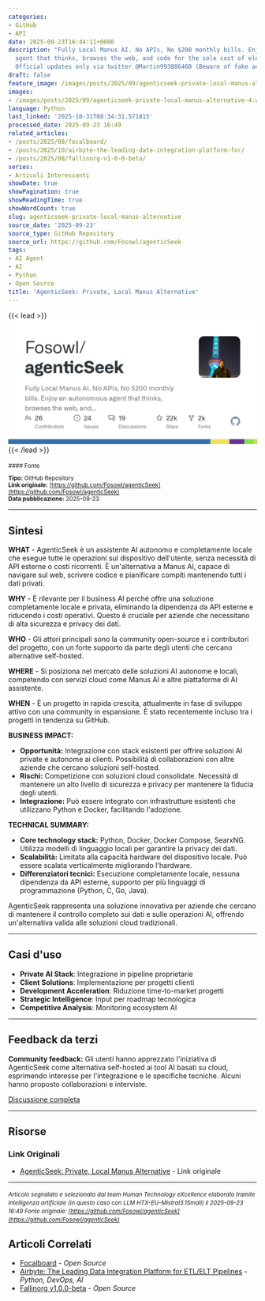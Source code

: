 ```yaml
---
categories:
- GitHub
- API
date: 2025-09-23T16:44:11+0000
description: "Fully Local Manus AI. No APIs, No $200 monthly bills. Enjoy an autonomous
  agent that thinks, browses the web, and code for the sole cost of electricity. \U0001F514
  Official updates only via twitter @Martin993886460 (Beware of fake account)"
draft: false
feature_image: /images/posts/2025/09/agenticseek-private-local-manus-alternative-4.webp
images:
- /images/posts/2025/09/agenticseek-private-local-manus-alternative-4.webp
language: Python
last_linked: '2025-10-31T08:34:31.571815'
processed_date: 2025-09-23 16:49
related_articles:
- /posts/2025/08/focalboard/
- /posts/2025/10/airbyte-the-leading-data-integration-platform-for/
- /posts/2025/08/fallinorg-v1-0-0-beta/
series:
- Articoli Interessanti
showDate: true
showPagination: true
showReadingTime: true
showWordCount: true
slug: agenticseek-private-local-manus-alternative
source_date: '2025-09-23'
source_type: GitHub Repository
source_url: https://github.com/Fosowl/agenticSeek
tags:
- AI Agent
- AI
- Python
- Open Source
title: 'AgenticSeek: Private, Local Manus Alternative'
---
```


{{< lead >}}
![agenticSeek repository preview](/images/posts/2025/09/agenticseek-private-local-manus-alternative-4.webp)
{{< /lead >}}

<small>
#### Fonte

**Tipo:** GitHub Repository  
**Link originale:** [https://github.com/Fosowl/agenticSeek](https://github.com/Fosowl/agenticSeek)  
**Data pubblicazione:** 2025-09-23

</small>

---

## Sintesi

**WHAT** - AgenticSeek è un assistente AI autonomo e completamente locale che esegue tutte le operazioni sul dispositivo dell'utente, senza necessità di API esterne o costi ricorrenti. È un'alternativa a Manus AI, capace di navigare sul web, scrivere codice e pianificare compiti mantenendo tutti i dati privati.

**WHY** - È rilevante per il business AI perché offre una soluzione completamente locale e privata, eliminando la dipendenza da API esterne e riducendo i costi operativi. Questo è cruciale per aziende che necessitano di alta sicurezza e privacy dei dati.

**WHO** - Gli attori principali sono la community open-source e i contributori del progetto, con un forte supporto da parte degli utenti che cercano alternative self-hosted.

**WHERE** - Si posiziona nel mercato delle soluzioni AI autonome e locali, competendo con servizi cloud come Manus AI e altre piattaforme di AI assistente.

**WHEN** - È un progetto in rapida crescita, attualmente in fase di sviluppo attivo con una community in espansione. È stato recentemente incluso tra i progetti in tendenza su GitHub.

**BUSINESS IMPACT:**
- **Opportunità:** Integrazione con stack esistenti per offrire soluzioni AI private e autonome ai clienti. Possibilità di collaborazioni con altre aziende che cercano soluzioni self-hosted.
- **Rischi:** Competizione con soluzioni cloud consolidate. Necessità di mantenere un alto livello di sicurezza e privacy per mantenere la fiducia degli utenti.
- **Integrazione:** Può essere integrato con infrastrutture esistenti che utilizzano Python e Docker, facilitando l'adozione.

**TECHNICAL SUMMARY:**
- **Core technology stack:** Python, Docker, Docker Compose, SearxNG. Utilizza modelli di linguaggio locali per garantire la privacy dei dati.
- **Scalabilità:** Limitata alla capacità hardware del dispositivo locale. Può essere scalata verticalmente migliorando l'hardware.
- **Differenziatori tecnici:** Esecuzione completamente locale, nessuna dipendenza da API esterne, supporto per più linguaggi di programmazione (Python, C, Go, Java).

AgenticSeek rappresenta una soluzione innovativa per aziende che cercano di mantenere il controllo completo sui dati e sulle operazioni AI, offrendo un'alternativa valida alle soluzioni cloud tradizionali.

---

## Casi d'uso

- **Private AI Stack**: Integrazione in pipeline proprietarie
- **Client Solutions**: Implementazione per progetti clienti
- **Development Acceleration**: Riduzione time-to-market progetti
- **Strategic Intelligence**: Input per roadmap tecnologica
- **Competitive Analysis**: Monitoring ecosystem AI

---

## Feedback da terzi

**Community feedback:** Gli utenti hanno apprezzato l'iniziativa di AgenticSeek come alternativa self-hosted ai tool AI basati su cloud, esprimendo interesse per l'integrazione e le specifiche tecniche. Alcuni hanno proposto collaborazioni e interviste.

[Discussione completa](https://github.com/Fosowl/agenticSeek)

---


## Risorse

### Link Originali
- [AgenticSeek: Private, Local Manus Alternative](https://github.com/Fosowl/agenticSeek) - Link originale


---

*<small>Articolo segnalato e selezionato dal team Human Technology eXcellence elaborato tramite intelligenza artificiale (in questo caso con LLM HTX-EU-Mistral3.1Small) il 2025-09-23 16:49
Fonte originale: [https://github.com/Fosowl/agenticSeek](https://github.com/Fosowl/agenticSeek)</small>*

## Articoli Correlati

- [Focalboard](/posts/2025/08/focalboard/) - *Open Source*
- [Airbyte: The Leading Data Integration Platform for ETL/ELT Pipelines](/posts/2025/10/airbyte-the-leading-data-integration-platform-for/) - *Python, DevOps, AI*
- [Fallinorg v1.0.0-beta](/posts/2025/08/fallinorg-v1-0-0-beta/) - *Open Source*